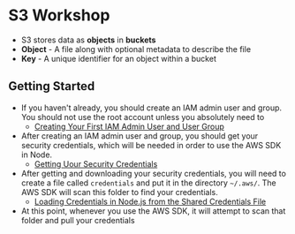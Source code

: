 # S3 Workshop

- S3 stores data as **objects** in **buckets**
- **Object** - A file along with optional metadata to describe the file
- **Key** - A unique identifier for an object within a bucket

## Getting Started

- If you haven't already, you should create an IAM admin user and group.  You should not use the root account unless you absolutely need to
   - [Creating Your First IAM Admin User and User Group](https://docs.aws.amazon.com/IAM/latest/UserGuide/getting-started_create-admin-group.html)
- After creating an IAM admin user and group, you should get your security credentials, which will be needed in order to use the AWS SDK in Node.
   - [Getting Uour Security Credentials](https://docs.aws.amazon.com/sdk-for-javascript/v2/developer-guide/getting-your-credentials.html)
- After getting and downloading your security credentials, you will need to create a file called `credentials` and put it in the directory `~/.aws/`.  The AWS SDK will scan this folder to find your credentials.
   - [Loading Credentials in Node.js from the Shared Credentials File](https://docs.aws.amazon.com/sdk-for-javascript/v2/developer-guide/loading-node-credentials-shared.html)
- At this point, whenever you use the AWS SDK, it will attempt to scan that folder and pull your credentials